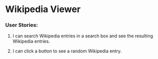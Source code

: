 # Wikipedia Viewer
[]()

### User Stories:

1. I can search Wikipedia entries in a search box and see the resulting Wikipedia entries.

2. I can click a button to see a random Wikipedia entry.
